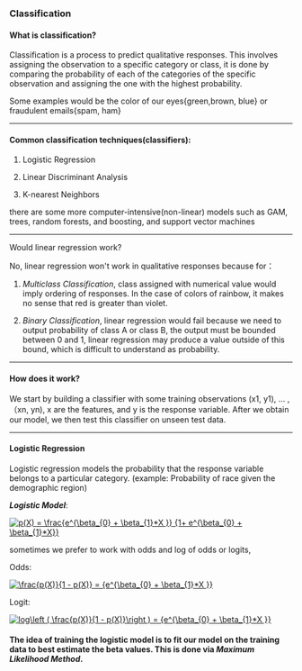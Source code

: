 ### Classification

#### What is classification?

Classification is a process to predict qualitative responses. This involves assigning the observation to a specific category or class, it is done by comparing the probability of each of the categories of the specific observation and assigning the one with the highest probability.

Some examples would be the color of our eyes{green,brown, blue} or fraudulent emails{spam, ham}

---

#### Common classification techniques(classifiers):

1. Logistic Regression

2. Linear Discriminant Analysis

3. K-nearest Neighbors

there are some more computer-intensive(non-linear) models such as GAM, trees, random forests, and boosting, and support vector machines

---

Would linear regression work?

No, linear regression won't work in qualitative responses because for：

1. *Multiclass Classification*, class assigned with numerical value would imply ordering of responses. In the case of colors of rainbow, it makes no sense that red is greater than violet.

2. *Binary Classification*, linear regression would fail because we need to output probability of class A or class B, the output must be bounded between 0 and 1, linear regression may produce a value outside of this bound, which is difficult to understand as probability.

---

#### How does it work?

We start by building a classifier with some training observations 
(x1, y1), ... , （xn, yn), x are the features, and y is the response variable. After we obtain our model, we then test this classifier on unseen test data. 

---

#### Logistic Regression
Logistic regression models the probability that the response variable belongs to a particular category. (example: Probability of race given the demographic region)

___Logistic Model___:

<a href="https://www.codecogs.com/eqnedit.php?latex=p(X)&space;=&space;\frac{e^{\beta_{0}&space;&plus;&space;\beta_{1}*X&space;}}&space;{1&plus;&space;e^{\beta_{0}&space;&plus;&space;\beta_{1}*X}}" target="_blank"><img src="https://latex.codecogs.com/gif.latex?p(X)&space;=&space;\frac{e^{\beta_{0}&space;&plus;&space;\beta_{1}*X&space;}}&space;{1&plus;&space;e^{\beta_{0}&space;&plus;&space;\beta_{1}*X}}" title="p(X) = \frac{e^{\beta_{0} + \beta_{1}*X }} {1+ e^{\beta_{0} + \beta_{1}*X}}" /></a>

sometimes we prefer to work with odds and log of odds or logits,

Odds:

<a href="https://www.codecogs.com/eqnedit.php?latex=\frac{p(X)}{1&space;-&space;p(X)}&space;=&space;{e^{\beta_{0}&space;&plus;&space;\beta_{1}*X&space;}}" target="_blank"><img src="https://latex.codecogs.com/gif.latex?\frac{p(X)}{1&space;-&space;p(X)}&space;=&space;{e^{\beta_{0}&space;&plus;&space;\beta_{1}*X&space;}}" title="\frac{p(X)}{1 - p(X)} = {e^{\beta_{0} + \beta_{1}*X }}" /></a>

Logit:

<a href="https://www.codecogs.com/eqnedit.php?latex=log\left&space;(&space;\frac{p(X)}{1&space;-&space;p(X)}\right&space;)&space;=&space;{e^{\beta_{0}&space;&plus;&space;\beta_{1}*X&space;}}" target="_blank"><img src="https://latex.codecogs.com/gif.latex?log\left&space;(&space;\frac{p(X)}{1&space;-&space;p(X)}\right&space;)&space;=&space;{e^{\beta_{0}&space;&plus;&space;\beta_{1}*X&space;}}" title="log\left ( \frac{p(X)}{1 - p(X)}\right ) = {e^{\beta_{0} + \beta_{1}*X }}" /></a>

#### The idea of training the logistic model is to fit our model on the training data to best estimate the beta values. This is done via *Maximum Likelihood Method*.


